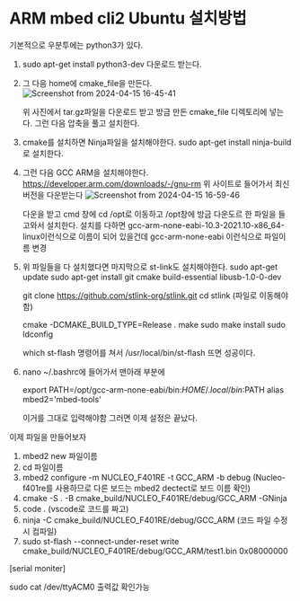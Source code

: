 # ARM mbed cli2 Ubuntu 설치방법
기본적으로 우분투에는 python3가 있다.

1. sudo apt-get install python3-dev 다운로드 받는다.

2. 그 다음 home에 cmake_file을 만든다.
   ![Screenshot from 2024-04-15 16-45-41](https://github.com/ppareu/embededProgram/assets/127382049/68cca28b-6ad3-40ec-a86c-9ae0ad3b6426)

   위 사진에서 tar.gz파일을 다운로드 받고 방금 만든 cmake_file 디렉토리에 넣는다. 그런 다음 압축을 풀고 설치한다.

4. cmake를 설치하면 Ninja파일을 설치해야한다.
   sudo apt-get install ninja-build로 설치한다.

5. 그런 다음 GCC ARM을 설치해야한다. https://developer.arm.com/downloads/-/gnu-rm 위 사이트로 들어가서 최신버전을 다운받는다
   ![Screenshot from 2024-04-15 16-59-46](https://github.com/ppareu/embededProgram/assets/127382049/5dc23448-365a-4ed3-b993-6605a77d4772)
   
   다운을 받고 cmd 창에 cd /opt로 이동하고 /opt창에 방금 다운도르 한 파일을 들고와서 설치한다.
   설치를 다하면 gcc-arm-none-eabi-10.3-2021.10-x86_64-linux이런식으로 이름이 되어 있을건데 gcc-arm-none-eabi 이런식으로 파일이름 변경

7. 위 파일들을 다 설치했다면 마지막으로 st-link도 설치해야한다.
   sudo apt-get update
   sudo apt-get install git cmake build-essential libusb-1.0-0-dev

   git clone https://github.com/stlink-org/stlink.git
   cd stlink (파일로 이동해야함)

   cmake -DCMAKE_BUILD_TYPE=Release .
   make
   sudo make install
   sudo ldconfig

   which st-flash 명령어를 쳐서 /usr/local/bin/st-flash 뜨면 성공이다.

8. nano ~/.bashrc에 들어가서 맨아래 부분에
   
   export PATH=/opt/gcc-arm-none-eabi/bin:$HOME/.local/bin:$PATH
   alias mbed2='mbed-tools'

   이거를 그대로 입력해야함 그러면 이제 설정은 끝났다.

이제 파일을 만들어보자

1. mbed2 new 파일이름
2. cd 파일이름
3. mbed2 configure -m NUCLEO_F401RE -t GCC_ARM -b debug (Nucleo-f401re를 사용하므로 다른 보드는 mbed2 dectect로 보드 이름 확인)
4. cmake -S . -B cmake_build/NUCLEO_F401RE/debug/GCC_ARM -GNinja
5. code . (vscode로 코드를 짜고)
6. ninja -C cmake_build/NUCLEO_F401RE/debug/GCC_ARM (코드 파일 수정 시 컴파일)
7. sudo st-flash --connect-under-reset write cmake_build/NUCLEO_F401RE/debug/GCC_ARM/test1.bin 0x08000000

[serial moniter]

sudo cat /dev/ttyACM0 출력값 확인가능
